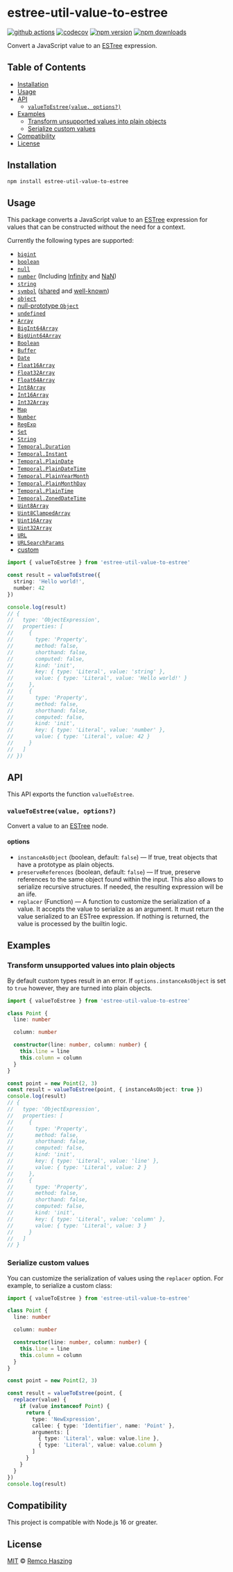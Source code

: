 # estree-util-value-to-estree

[![github actions](https://github.com/remcohaszing/estree-util-value-to-estree/actions/workflows/ci.yaml/badge.svg)](https://github.com/remcohaszing/estree-util-value-to-estree/actions/workflows/ci.yaml)
[![codecov](https://codecov.io/gh/remcohaszing/estree-util-value-to-estree/branch/main/graph/badge.svg)](https://codecov.io/gh/remcohaszing/estree-util-value-to-estree)
[![npm version](https://img.shields.io/npm/v/estree-util-value-to-estree)](https://www.npmjs.com/package/estree-util-value-to-estree)
[![npm downloads](https://img.shields.io/npm/dm/estree-util-value-to-estree)](https://www.npmjs.com/package/estree-util-value-to-estree)

Convert a JavaScript value to an [ESTree](https://github.com/estree/estree) expression.

## Table of Contents

- [Installation](#installation)
- [Usage](#usage)
- [API](#api)
  - [`valueToEstree(value, options?)`](#valuetoestreevalue-options)
- [Examples](#examples)
  - [Transform unsupported values into plain objects](#transform-unsupported-values-into-plain-objects)
  - [Serialize custom values](#serialize-custom-values)
- [Compatibility](#compatibility)
- [License](#license)

## Installation

```sh
npm install estree-util-value-to-estree
```

## Usage

This package converts a JavaScript value to an [ESTree](https://github.com/estree/estree) expression
for values that can be constructed without the need for a context.

Currently the following types are supported:

- [`bigint`](https://developer.mozilla.org/docs/Glossary/BigInt)
- [`boolean`](https://developer.mozilla.org/docs/Web/JavaScript/Reference/Global_Objects/Boolean)
- [`null`](https://developer.mozilla.org/docs/Web/JavaScript/Reference/Operators/null)
- [`number`](https://developer.mozilla.org/docs/Glossary/Number) (Including
  [Infinity](https://developer.mozilla.org/docs/Web/JavaScript/Reference/Global_Objects/Infinity)
  and [NaN](https://developer.mozilla.org/docs/Web/JavaScript/Reference/Global_Objects/NaN))
- [`string`](https://developer.mozilla.org/docs/Web/JavaScript/Reference/Global_Objects/String)
- [`symbol`](https://developer.mozilla.org/docs/Web/JavaScript/Reference/Global_Objects/Symbol)
  ([shared](https://developer.mozilla.org/docs/Web/JavaScript/Reference/Global_Objects/Symbol#shared_symbols_in_the_global_symbol_registry)
  and
  [well-known](https://developer.mozilla.org/docs/Web/JavaScript/Reference/Global_Objects/Symbol#well-known_symbols))
- [`object`](https://developer.mozilla.org/docs/Web/JavaScript/Reference/Global_Objects/Object)
- [null-prototype `Object`](https://developer.mozilla.org/docs/Web/JavaScript/Reference/Global_Objects/Object#null-prototype_objects)
- [`undefined`](https://developer.mozilla.org/docs/Web/JavaScript/Reference/Global_Objects/Undefined)
- [`Array`](https://developer.mozilla.org/docs/Web/JavaScript/Reference/Global_Objects/Array)
- [`BigInt64Array`](https://developer.mozilla.org/docs/Web/JavaScript/Reference/Global_Objects/BigInt64Array)
- [`BigUint64Array`](https://developer.mozilla.org/docs/Web/JavaScript/Reference/Global_Objects/BigUint64Array)
- [`Boolean`](https://developer.mozilla.org/docs/Web/JavaScript/Reference/Global_Objects/Boolean)
- [`Buffer`](https://nodejs.org/api/buffer.html)
- [`Date`](https://developer.mozilla.org/docs/Web/JavaScript/Reference/Global_Objects/Date)
- [`Float16Array`](https://developer.mozilla.org/docs/Web/JavaScript/Reference/Global_Objects/Float16Array)
- [`Float32Array`](https://developer.mozilla.org/docs/Web/JavaScript/Reference/Global_Objects/Float32Array)
- [`Float64Array`](https://developer.mozilla.org/docs/Web/JavaScript/Reference/Global_Objects/Float64Array)
- [`Int8Array`](https://developer.mozilla.org/docs/Web/JavaScript/Reference/Global_Objects/Int8Array)
- [`Int16Array`](https://developer.mozilla.org/docs/Web/JavaScript/Reference/Global_Objects/Int16Array)
- [`Int32Array`](https://developer.mozilla.org/docs/Web/JavaScript/Reference/Global_Objects/Int32Array)
- [`Map`](https://developer.mozilla.org/docs/Web/JavaScript/Reference/Global_Objects/Map)
- [`Number`](https://developer.mozilla.org/docs/Glossary/Number)
- [`RegExp`](https://developer.mozilla.org/docs/Web/JavaScript/Reference/Global_Objects/RegExp)
- [`Set`](https://developer.mozilla.org/docs/Web/JavaScript/Reference/Global_Objects/Set)
- [`String`](https://developer.mozilla.org/docs/Web/JavaScript/Reference/Global_Objects/String)
- [`Temporal.Duration`](https://developer.mozilla.org/docs/Web/JavaScript/Reference/Global_Objects/Temporal/Duration)
- [`Temporal.Instant`](https://developer.mozilla.org/docs/Web/JavaScript/Reference/Global_Objects/Temporal/Instant)
- [`Temporal.PlainDate`](https://developer.mozilla.org/docs/Web/JavaScript/Reference/Global_Objects/Temporal/PlainDate)
- [`Temporal.PlainDateTime`](https://developer.mozilla.org/docs/Web/JavaScript/Reference/Global_Objects/Temporal/PlainDateTime)
- [`Temporal.PlainYearMonth`](https://developer.mozilla.org/docs/Web/JavaScript/Reference/Global_Objects/Temporal/PlainYearMonth)
- [`Temporal.PlainMonthDay`](https://developer.mozilla.org/docs/Web/JavaScript/Reference/Global_Objects/Temporal/PlainMonthDay)
- [`Temporal.PlainTime`](https://developer.mozilla.org/docs/Web/JavaScript/Reference/Global_Objects/Temporal/PlainTime)
- [`Temporal.ZonedDateTime`](https://developer.mozilla.org/docs/Web/JavaScript/Reference/Global_Objects/Temporal/ZonedDateTime)
- [`Uint8Array`](https://developer.mozilla.org/docs/Web/JavaScript/Reference/Global_Objects/Uint8Array)
- [`Uint8ClampedArray`](https://developer.mozilla.org/docs/Web/JavaScript/Reference/Global_Objects/Uint8ClampedArray)
- [`Uint16Array`](https://developer.mozilla.org/docs/Web/JavaScript/Reference/Global_Objects/Uint16Array)
- [`Uint32Array`](https://developer.mozilla.org/docs/Web/JavaScript/Reference/Global_Objects/Uint32Array)
- [`URL`](https://developer.mozilla.org/docs/Web/API/URL)
- [`URLSearchParams`](https://developer.mozilla.org/docs/Web/API/URLSearchParams)
- [custom](#serialize-custom-values)

```ts
import { valueToEstree } from 'estree-util-value-to-estree'

const result = valueToEstree({
  string: 'Hello world!',
  number: 42
})

console.log(result)
// {
//   type: 'ObjectExpression',
//   properties: [
//     {
//       type: 'Property',
//       method: false,
//       shorthand: false,
//       computed: false,
//       kind: 'init',
//       key: { type: 'Literal', value: 'string' },
//       value: { type: 'Literal', value: 'Hello world!' }
//     },
//     {
//       type: 'Property',
//       method: false,
//       shorthand: false,
//       computed: false,
//       kind: 'init',
//       key: { type: 'Literal', value: 'number' },
//       value: { type: 'Literal', value: 42 }
//     }
//   ]
// })
```

## API

This API exports the function `valueToEstree`.

### `valueToEstree(value, options?)`

Convert a value to an [ESTree](https://github.com/estree/estree) node.

#### options

- `instanceAsObject` (boolean, default: `false`) — If true, treat objects that have a prototype as
  plain objects.
- `preserveReferences` (boolean, default: `false`) — If true, preserve references to the same object
  found within the input. This also allows to serialize recursive structures. If needed, the
  resulting expression will be an iife.
- `replacer` (Function) — A function to customize the serialization of a value. It accepts the value
  to serialize as an argument. It must return the value serialized to an ESTree expression. If
  nothing is returned, the value is processed by the builtin logic.

## Examples

### Transform unsupported values into plain objects

By default custom types result in an error. If `options.instanceAsObject` is set to `true` however,
they are turned into plain objects.

```ts
import { valueToEstree } from 'estree-util-value-to-estree'

class Point {
  line: number

  column: number

  constructor(line: number, column: number) {
    this.line = line
    this.column = column
  }
}

const point = new Point(2, 3)
const result = valueToEstree(point, { instanceAsObject: true })
console.log(result)
// {
//   type: 'ObjectExpression',
//   properties: [
//     {
//       type: 'Property',
//       method: false,
//       shorthand: false,
//       computed: false,
//       kind: 'init',
//       key: { type: 'Literal', value: 'line' },
//       value: { type: 'Literal', value: 2 }
//     },
//     {
//       type: 'Property',
//       method: false,
//       shorthand: false,
//       computed: false,
//       kind: 'init',
//       key: { type: 'Literal', value: 'column' },
//       value: { type: 'Literal', value: 3 }
//     }
//   ]
// }
```

### Serialize custom values

You can customize the serialization of values using the `replacer` option. For example, to serialize
a custom class:

```ts
import { valueToEstree } from 'estree-util-value-to-estree'

class Point {
  line: number

  column: number

  constructor(line: number, column: number) {
    this.line = line
    this.column = column
  }
}

const point = new Point(2, 3)

const result = valueToEstree(point, {
  replacer(value) {
    if (value instanceof Point) {
      return {
        type: 'NewExpression',
        callee: { type: 'Identifier', name: 'Point' },
        arguments: [
          { type: 'Literal', value: value.line },
          { type: 'Literal', value: value.column }
        ]
      }
    }
  }
})
console.log(result)
```

## Compatibility

This project is compatible with Node.js 16 or greater.

## License

[MIT](LICENSE.md) © [Remco Haszing](https://github.com/remcohaszing)
